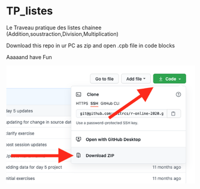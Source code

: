# TP_listes
 Le Traveau pratique des listes chainee (Addition,soustraction,Division,Multiplication)
 
 Download this repo in ur PC as zip and open .cpb file in code blocks 
 
 Aaaaand have Fun
 
![iinstruction](https://github.com/Moh20All/TP_Listes/blob/main/How_to_download.png?raw=true)
